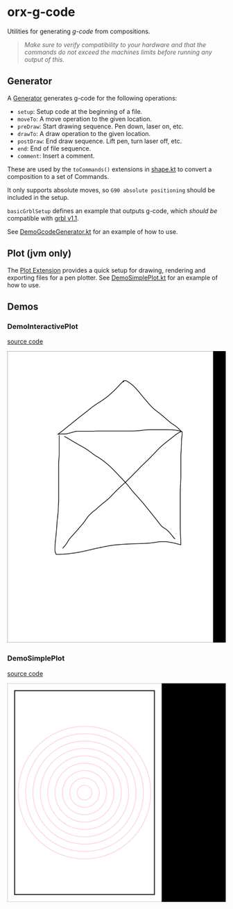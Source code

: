 # orx-g-code

Utilities for generating *g-code* from compositions. 

>*Make sure to verify compatibility to your hardware and that the
commands do not exceed the machines limits before running any output of this.*

## Generator

A [Generator](src/commonMain/kotlin/Generator.kt) generates g-code for the following operations:
- `setup`: Setup code at the beginning of a file.
- `moveTo`: A move operation to the given location.
- `preDraw`: Start drawing sequence. Pen down, laser on, etc.
- `drawTo`: A draw operation to the given location.
- `postDraw`: End draw sequence. Lift pen, turn laser off, etc.
- `end`: End of file sequence.
- `comment`: Insert a comment.

These are used by the `toCommands()` extensions in [shape.kt](src/commonMain/kotlin/extensions/shape.kt) to convert a composition
to a set of Commands. 

It only supports absolute moves, so `G90 absolute positioning` should be included in the setup.

`basicGrblSetup` defines an example that outputs g-code, which *should be*
compatible with [grbl v1.1](https://github.com/grbl/grbl).

See [DemoGcodeGenerator.kt](src/jvmDemo/kotlin/DemoGcodeGenerator.kt) for an example of how to use.

## Plot (jvm only)

The [Plot Extension](src/jvmMain/kotlin/Plot.kt) provides a quick setup for drawing, rendering and exporting files for
a pen plotter. 
See [DemoSimplePlot.kt](src/jvmDemo/kotlin/DemoSimplePlot.kt) for an example of how to use.


<!-- __demos__ -->
## Demos
### DemoInteractivePlot
[source code](src/jvmDemo/kotlin/DemoInteractivePlot.kt)

![DemoInteractivePlotKt](https://raw.githubusercontent.com/openrndr/orx/media/orx-g-code/images/DemoInteractivePlotKt.png)

### DemoSimplePlot
[source code](src/jvmDemo/kotlin/DemoSimplePlot.kt)

![DemoSimplePlotKt](https://raw.githubusercontent.com/openrndr/orx/media/orx-g-code/images/DemoSimplePlotKt.png)
